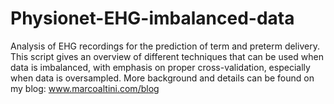 # Physionet-EHG-imbalanced-data
Analysis of EHG recordings for the prediction of term and preterm delivery. This script gives an overview of different techniques that can be used when 
data is imbalanced, with emphasis on proper cross-validation, especially when data is oversampled. More background and details can be found on my blog: www.marcoaltini.com/blog 
